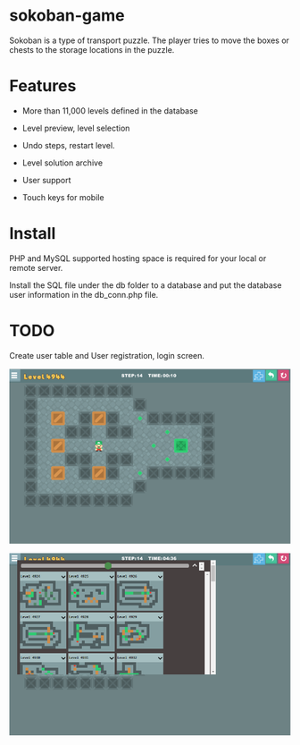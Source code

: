 # sokoban-game
Sokoban is a type of transport puzzle. The player tries to move the boxes or chests to the storage locations in the puzzle.

# Features

* More than 11,000 levels defined in the database

* Level preview, level selection

* Undo steps, restart level.

* Level solution archive

* User support

* Touch keys for mobile

# Install 
PHP and MySQL supported hosting space is required for your local or remote server.

Install the SQL file under the db folder to a database and put the database user information in the db_conn.php file.

# TODO
Create user table and User registration, login screen.

![alt text](https://raw.githubusercontent.com/kulker/sokoban-game/main/screenshot/sc3.png)

![alt text](https://raw.githubusercontent.com/kulker/sokoban-game/main/screenshot/sc4.png)

